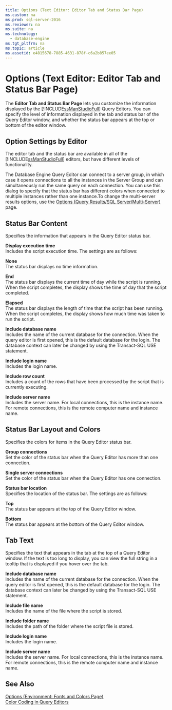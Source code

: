 ```yaml
---
title: Options (Text Editor: Editor Tab and Status Bar Page)
ms.custom: na
ms.prod: sql-server-2016
ms.reviewer: na
ms.suite: na
ms.technology: 
  - database-engine
ms.tgt_pltfrm: na
ms.topic: article
ms.assetid: e4815678-7885-4631-878f-c6a2b857ee05
---
```

# Options (Text Editor: Editor Tab and Status Bar Page)
  The **Editor Tab and Status Bar Page** lets you customize the information displayed by the [!INCLUDE[ssManStudioFull](../../Topics/TopicNameContainA/includes/ssManStudioFull_md.md)] Query Editors. You can specify the level of information displayed in the tab and status bar of the Query Editor window, and whether the status bar appears at the top or bottom of the editor window.  
  
## Option Settings by Editor  
 The editor tab and the status bar are available in all of the [!INCLUDE[ssManStudioFull](../../Topics/TopicNameContainA/includes/ssManStudioFull_md.md)] editors, but have different levels of functionality.  
  
 The Database Engine Query Editor can connect to a server group, in which case it opens connections to all the instances in the Server Group and can simultaneously run the same query on each connection. You can use this dialog to specify that the status bar has different colors when connected to multiple instances rather than one instance.To change the multi-server results options, use the [Options (Query Results/SQL Server/Multi-Server)](../../Topics/TopicNameNotContainA/Options--Query-Results---SQL-Server---Multi-Server-.md) page.  
  
## Status Bar Content  
 Specifies the information that appears in the Query Editor status bar.  
  
 **Display execution time**  
 Includes the script execution time. The settings are as follows:  
  
 **None**  
 The status bar displays no time information.  
  
 **End**  
 The status bar displays the current time of day while the script is running. When the script completes, the display shows the time of day that the script completed.  
  
 **Elapsed**  
 The status bar displays the length of time that the script has been running. When the script completes, the display shows how much time was taken to run the script.  
  
 **Include database name**  
 Includes the name of the current database for the connection. When the query editor is first opened, this is the default database for the login. The database context can later be changed by using the Transact-SQL USE statement.  
  
 **Include login name**  
 Includes the login name.  
  
 **Include row count**  
 Includes a count of the rows that have been processed by the script that is currently executing.  
  
 **Include server name**  
 Includes the server name. For local connections, this is the instance name. For remote connections, this is the remote computer name and instance name.  
  
## Status Bar Layout and Colors  
 Specifies the colors for items in the Query Editor status bar.  
  
 **Group connections**  
 Set the color of the status bar when the Query Editor has more than one connection.  
  
 **Single server connections**  
 Set the color of the status bar when the Query Editor has one connection.  
  
 **Status bar location**  
 Specifies the location of the status bar. The settings are as follows:  
  
 **Top**  
 The status bar appears at the top of the Query Editor window.  
  
 **Bottom**  
 The status bar appears at the bottom of the Query Editor window.  
  
## Tab Text  
 Specifies the text that appears in the tab at the top of a Query Editor window. If the text is too long to display, you can view the full string in a tooltip that is displayed if you hover over the tab.  
  
 **Include database name**  
 Includes the name of the current database for the connection. When the query editor is first opened, this is the default database for the login. The database context can later be changed by using the Transact-SQL USE statement.  
  
 **Include file name**  
 Includes the name of the file where the script is stored.  
  
 **Include folder name**  
 Includes the path of the folder where the script file is stored.  
  
 **Include login name**  
 Includes the login name.  
  
 **Include server name**  
 Includes the server name. For local connections, this is the instance name. For remote connections, this is the remote computer name and instance name.  
  
## See Also  
 [Options &#40;Environment: Fonts and Colors Page&#41;](../Topic/Options%20\(Environment:%20Fonts%20and%20Colors%20Page\).md)   
 [Color Coding in Query Editors](../../Topics/TopicNameNotContainA/Color-Coding-in-Query-Editors.md)  
  
  